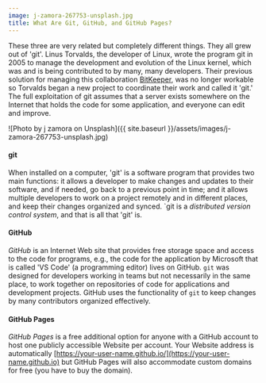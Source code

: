 ```yaml
---
image: j-zamora-267753-unsplash.jpg
title: What Are Git, GitHub, and GitHub Pages?
---
```


These three are very related but completely different things. They all grew out of 'git'. Linus Torvalds, the developer of Linux, wrote the program git in 2005 to manage the development and evolution of the Linux kernel, which was and is being contributed to by many, many developers. Their previous solution for managing this collaboration [BitKeeper](https://en.wikipedia.org/wiki/BitKeeper), was no longer workable so Torvalds began a new project to coordinate their work and called it 'git.' The full exploitation of git assumes that a server exists somewhere on the Internet that holds the code for some application, and everyone can edit and improve.

![Photo by j zamora on Unsplash]({{ site.baseurl }}/assets/images/j-zamora-267753-unsplash.jpg)

#### git ####

When installed on a computer, 'git' is a software program that provides two main functions: it allows a developer to make changes and updates to their software, and if needed, go back to a previous point in time; and it allows multiple developers to work on a project remotely and in different places, and keep their changes organized and synced. `git is a *distributed version control system*, and that is all that 'git' is. 

#### GitHub ####
*GitHub* is an Internet Web site that provides free storage space and access to the code for programs, e.g., the code for the application by Microsoft that is  called 'VS Code' (a programming editor) lives on GitHub. `git` was designed for developers working in teams but not necessarily in the same place, to work together on repositories of code for applications and development projects. GitHub uses the functionality of `git` to keep changes by many contributors organized effectively.

#### GitHub Pages ####
*GitHub Pages* is a free additional option for anyone with a GitHub account to host one publicly accessible Website per account. Your Website address is automatically [https://your-user-name.github.io/](https://your-user-name.github.io) but GitHub Pages will also accommodate custom domains for free (you have to buy the domain).
